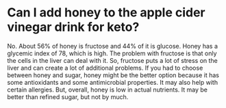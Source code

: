 # Can I add honey to the apple cider vinegar drink for keto?

No. About 56% of honey is fructose and 44% of it is glucose. Honey has a glycemic index of 78, which is high. The problem with fructose is that only the cells in the liver can deal with it. So, fructose puts a lot of stress on the liver and can create a lot of additional problems. If you had to choose between honey and sugar, honey might be the better option because it has some antioxidants and some antimicrobial properties. It may also help with certain allergies. But, overall, honey is low in actual nutrients. It may be better than refined sugar, but not by much.